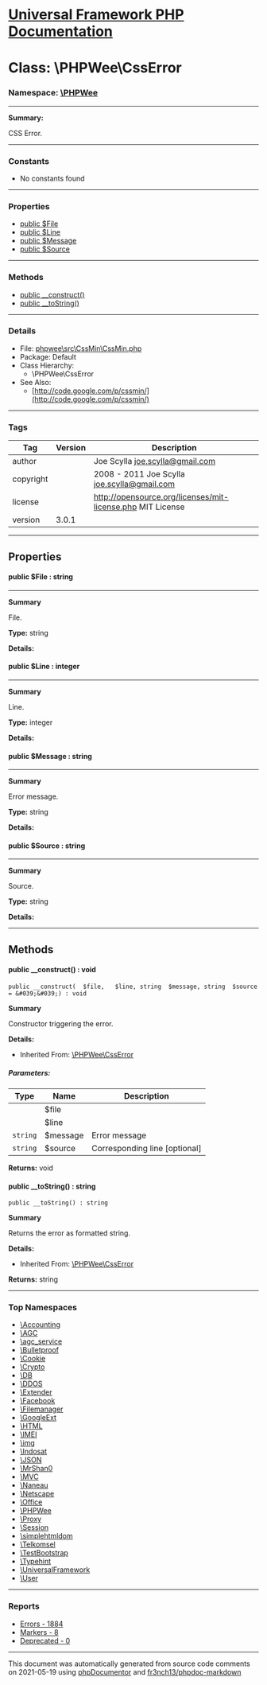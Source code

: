 # [Universal Framework PHP Documentation](../home.md)

# Class: \PHPWee\CssError
### Namespace: [\PHPWee](../namespaces/PHPWee.md)
---
**Summary:**

CSS Error.

---
### Constants
* No constants found
---
### Properties
* [public $File](../classes/PHPWee.CssError.md#property_File)
* [public $Line](../classes/PHPWee.CssError.md#property_Line)
* [public $Message](../classes/PHPWee.CssError.md#property_Message)
* [public $Source](../classes/PHPWee.CssError.md#property_Source)
---
### Methods
* [public __construct()](../classes/PHPWee.CssError.md#method___construct)
* [public __toString()](../classes/PHPWee.CssError.md#method___toString)
---
### Details
* File: [phpwee\src\CssMin\CssMin.php](../files/phpwee.src.CssMin.CssMin.md)
* Package: Default
* Class Hierarchy:
  * \PHPWee\CssError
* See Also:
  * [http://code.google.com/p/cssmin/](http://code.google.com/p/cssmin/)
---
### Tags
| Tag | Version | Description |
| --- | ------- | ----------- |
| author |  | Joe Scylla <joe.scylla@gmail.com> |
| copyright |  | 2008 - 2011 Joe Scylla <joe.scylla@gmail.com> |
| license |  | http://opensource.org/licenses/mit-license.php MIT License |
| version | 3.0.1 |  |
---
## Properties
<a name="property_File"></a>
#### public $File : string
---
**Summary**

File.

**Type:** string

**Details:**


<a name="property_Line"></a>
#### public $Line : integer
---
**Summary**

Line.

**Type:** integer

**Details:**


<a name="property_Message"></a>
#### public $Message : string
---
**Summary**

Error message.

**Type:** string

**Details:**


<a name="property_Source"></a>
#### public $Source : string
---
**Summary**

Source.

**Type:** string

**Details:**



---
## Methods
<a name="method___construct" class="anchor"></a>
#### public __construct() : void

```
public __construct(  $file,   $line, string  $message, string  $source = &#039;&#039;) : void
```

**Summary**

Constructor triggering the error.

**Details:**
* Inherited From: [\PHPWee\CssError](../classes/PHPWee.CssError.md)
##### Parameters:
| Type | Name | Description |
| ---- | ---- | ----------- |
| <code></code> | $file  |  |
| <code></code> | $line  |  |
| <code>string</code> | $message  | Error message |
| <code>string</code> | $source  | Corresponding line [optional] |

**Returns:** void


<a name="method___toString" class="anchor"></a>
#### public __toString() : string

```
public __toString() : string
```

**Summary**

Returns the error as formatted string.

**Details:**
* Inherited From: [\PHPWee\CssError](../classes/PHPWee.CssError.md)

**Returns:** string



---

### Top Namespaces

* [\Accounting](../namespaces/Accounting.md)
* [\AGC](../namespaces/AGC.md)
* [\agc_service](../namespaces/agc_service.md)
* [\Bulletproof](../namespaces/Bulletproof.md)
* [\Cookie](../namespaces/Cookie.md)
* [\Crypto](../namespaces/Crypto.md)
* [\DB](../namespaces/DB.md)
* [\DDOS](../namespaces/DDOS.md)
* [\Extender](../namespaces/Extender.md)
* [\Facebook](../namespaces/Facebook.md)
* [\Filemanager](../namespaces/Filemanager.md)
* [\GoogleExt](../namespaces/GoogleExt.md)
* [\HTML](../namespaces/HTML.md)
* [\IMEI](../namespaces/IMEI.md)
* [\img](../namespaces/img.md)
* [\Indosat](../namespaces/Indosat.md)
* [\JSON](../namespaces/JSON.md)
* [\MrShan0](../namespaces/MrShan0.md)
* [\MVC](../namespaces/MVC.md)
* [\Naneau](../namespaces/Naneau.md)
* [\Netscape](../namespaces/Netscape.md)
* [\Office](../namespaces/Office.md)
* [\PHPWee](../namespaces/PHPWee.md)
* [\Proxy](../namespaces/Proxy.md)
* [\Session](../namespaces/Session.md)
* [\simplehtmldom](../namespaces/simplehtmldom.md)
* [\Telkomsel](../namespaces/Telkomsel.md)
* [\TestBootstrap](../namespaces/TestBootstrap.md)
* [\Typehint](../namespaces/Typehint.md)
* [\UniversalFramework](../namespaces/UniversalFramework.md)
* [\User](../namespaces/User.md)

---

### Reports
* [Errors - 1884](../reports/errors.md)
* [Markers - 8](../reports/markers.md)
* [Deprecated - 0](../reports/deprecated.md)

---

This document was automatically generated from source code comments on 2021-05-19 using [phpDocumentor](http://www.phpdoc.org/) and [fr3nch13/phpdoc-markdown](https://github.com/fr3nch13/phpdoc-markdown)
